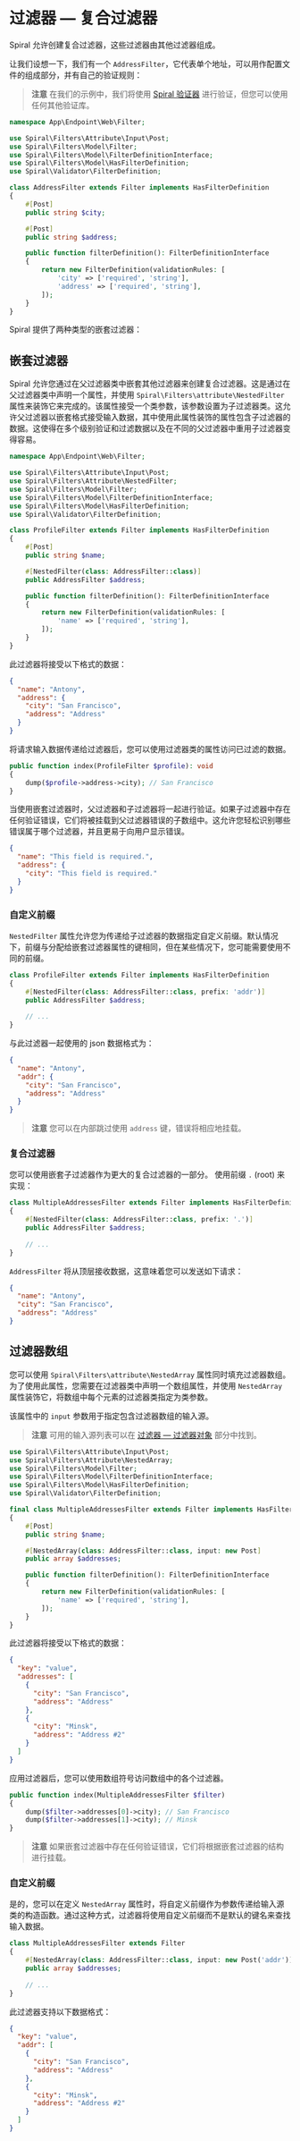 # 过滤器 — 复合过滤器

Spiral 允许创建复合过滤器，这些过滤器由其他过滤器组成。

让我们设想一下，我们有一个 `AddressFilter`，它代表单个地址，可以用作配置文件的组成部分，并有自己的验证规则：

> **注意**
> 在我们的示例中，我们将使用 [Spiral 验证器](../validation/spiral.md) 进行验证，但您可以使用任何其他验证库。

```php app/src/Endpoint/Web/Filter/AddressFilter.php
namespace App\Endpoint\Web\Filter;

use Spiral\Filters\Attribute\Input\Post;
use Spiral\Filters\Model\Filter;
use Spiral\Filters\Model\FilterDefinitionInterface;
use Spiral\Filters\Model\HasFilterDefinition;
use Spiral\Validator\FilterDefinition;

class AddressFilter extends Filter implements HasFilterDefinition
{
    #[Post]
    public string $city;

    #[Post]
    public string $address;

    public function filterDefinition(): FilterDefinitionInterface
    {
        return new FilterDefinition(validationRules: [
            'city' => ['required', 'string'],
            'address' => ['required', 'string'],
        ]);
    }
}
```

Spiral 提供了两种类型的嵌套过滤器：

## 嵌套过滤器

Spiral 允许您通过在父过滤器类中嵌套其他过滤器来创建复合过滤器。这是通过在父过滤器类中声明一个属性，并使用 `Spiral\Filters\attribute\NestedFilter` 属性来装饰它来完成的。该属性接受一个类参数，该参数设置为子过滤器类。这允许父过滤器以嵌套格式接受输入数据，其中使用此属性装饰的属性包含子过滤器的数据。这使得在多个级别验证和过滤数据以及在不同的父过滤器中重用子过滤器变得容易。

```php app/src/Endpoint/Web/Filter/ProfileFilter.php
namespace App\Endpoint\Web\Filter;

use Spiral\Filters\Attribute\Input\Post;
use Spiral\Filters\Attribute\NestedFilter;
use Spiral\Filters\Model\Filter;
use Spiral\Filters\Model\FilterDefinitionInterface;
use Spiral\Filters\Model\HasFilterDefinition;
use Spiral\Validator\FilterDefinition;

class ProfileFilter extends Filter implements HasFilterDefinition
{
    #[Post]
    public string $name;

    #[NestedFilter(class: AddressFilter::class)]
    public AddressFilter $address;

    public function filterDefinition(): FilterDefinitionInterface
    {
        return new FilterDefinition(validationRules: [
            'name' => ['required', 'string'],
        ]);
    }
}
```

此过滤器将接受以下格式的数据：

```json Post data
{
  "name": "Antony",
  "address": {
    "city": "San Francisco",
    "address": "Address"
  }
}
```

将请求输入数据传递给过滤器后，您可以使用过滤器类的属性访问已过滤的数据。

```php
public function index(ProfileFilter $profile): void
{
    dump($profile->address->city); // San Francisco
}
```

当使用嵌套过滤器时，父过滤器和子过滤器将一起进行验证。如果子过滤器中存在任何验证错误，它们将被挂载到父过滤器错误的子数组中。这允许您轻松识别哪些错误属于哪个过滤器，并且更易于向用户显示错误。

```json Validation errors
{
  "name": "This field is required.",
  "address": {
    "city": "This field is required."
  }
}
```

### 自定义前缀

`NestedFilter` 属性允许您为传递给子过滤器的数据指定自定义前缀。默认情况下，前缀与分配给嵌套过滤器属性的键相同，但在某些情况下，您可能需要使用不同的前缀。

```php app/src/Endpoint/Web/Filter/ProfileFilter.php
class ProfileFilter extends Filter implements HasFilterDefinition
{
    #[NestedFilter(class: AddressFilter::class, prefix: 'addr')]
    public AddressFilter $address;
    
    // ...
}
```

与此过滤器一起使用的 json 数据格式为：

```json Post data
{
  "name": "Antony",
  "addr": {
    "city": "San Francisco",
    "address": "Address"
  }
}
```

> **注意**
> 您可以在内部跳过使用 `address` 键，错误将相应地挂载。

### 复合过滤器

您可以使用嵌套子过滤器作为更大的复合过滤器的一部分。 使用前缀 `.` (root) 来实现：

```php app/src/Endpoint/Web/Filter/MultipleAddressesFilter.php
class MultipleAddressesFilter extends Filter implements HasFilterDefinition
{
    #[NestedFilter(class: AddressFilter::class, prefix: '.')]
    public AddressFilter $address;
    
    // ...
}
```

`AddressFilter` 将从顶层接收数据，这意味着您可以发送如下请求：

```json Post data
{
  "name": "Antony",
  "city": "San Francisco",
  "address": "Address"
}
```

## 过滤器数组

您可以使用 `Spiral\Filters\attribute\NestedArray` 属性同时填充过滤器数组。为了使用此属性，您需要在过滤器类中声明一个数组属性，并使用 `NestedArray` 属性装饰它，将数组中每个元素的过滤器类指定为类参数。

该属性中的 `input` 参数用于指定包含过滤器数组的输入源。

> **注意**
> 可用的输入源列表可以在
> [过滤器 — 过滤器对象](../filters/filter.md#available-attributes) 部分中找到。

```php app/src/Endpoint/Web/Filter/MultipleAddressesFilter.php
use Spiral\Filters\Attribute\Input\Post;
use Spiral\Filters\Attribute\NestedArray;
use Spiral\Filters\Model\Filter;
use Spiral\Filters\Model\FilterDefinitionInterface;
use Spiral\Filters\Model\HasFilterDefinition;
use Spiral\Validator\FilterDefinition;

final class MultipleAddressesFilter extends Filter implements HasFilterDefinition
{
    #[Post]
    public string $name;

    #[NestedArray(class: AddressFilter::class, input: new Post]
    public array $addresses;

    public function filterDefinition(): FilterDefinitionInterface
    {
        return new FilterDefinition(validationRules: [
            'name' => ['required', 'string'],
        ]);
    }
}
```

此过滤器将接受以下格式的数据：

```json Post data
{
  "key": "value",
  "addresses": [
    {
      "city": "San Francisco",
      "address": "Address"
    },
    {
      "city": "Minsk",
      "address": "Address #2"
    }
  ]
}
```

应用过滤器后，您可以使用数组符号访问数组中的各个过滤器。

```php
public function index(MultipleAddressesFilter $filter)
{
    dump($filter->addresses[0]->city); // San Francisco
    dump($filter->addresses[1]->city); // Minsk
}
```

> **注意**
> 如果嵌套过滤器中存在任何验证错误，它们将根据嵌套过滤器的结构进行挂载。

### 自定义前缀

是的，您可以在定义 `NestedArray` 属性时，将自定义前缀作为参数传递给输入源类的构造函数。通过这种方式，过滤器将使用自定义前缀而不是默认的键名来查找输入数据。

```php app/src/Endpoint/Web/Filter/MultipleAddressesFilter.php
class MultipleAddressesFilter extends Filter
{
    #[NestedArray(class: AddressFilter::class, input: new Post('addr'))]
    public array $addresses;
    
    // ...
}
```

此过滤器支持以下数据格式：

```json
{
  "key": "value",
  "addr": [
    {
      "city": "San Francisco",
      "address": "Address"
    },
    {
      "city": "Minsk",
      "address": "Address #2"
    }
  ]
}
```
